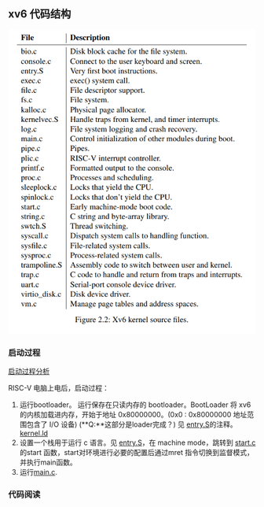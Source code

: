 ## xv6 代码结构

![](img/Screenshot%20from%202022-08-11%2010-25-53.png)

### 启动过程

[启动过程分析](https://blog.csdn.net/lhwhit/article/details/108164092)

RISC-V 电脑上电后，启动过程：

1. 运行bootloader。 运行保存在只读内存的 bootloader。BootLoader 将 xv6 的内核加载进内存，开始于地址 0x80000000。(0x0 : 0x80000000 地址范围包含了 I/O 设备) (**Q:**这部分是loader完成？) 见 [entry.S](../xv6-labs-2021/kernel/entry.S)的注释。 [kernel.ld](../xv6-labs-2021/kernel/kernel.ld) 
2. 设置一个栈用于运行 c 语言。见 [entry.S](../xv6-labs-2021/kernel/entry.S)，在 machine mode，跳转到 [start.c](../xv6-labs-2021/kernel/start.c) 的start 函数，start对环境进行必要的配置后通过mret 指令切换到监督模式，并执行main函数。
3. 运行[main.c](../xv6-labs-2021/kernel/main.c). 

### 代码阅读

